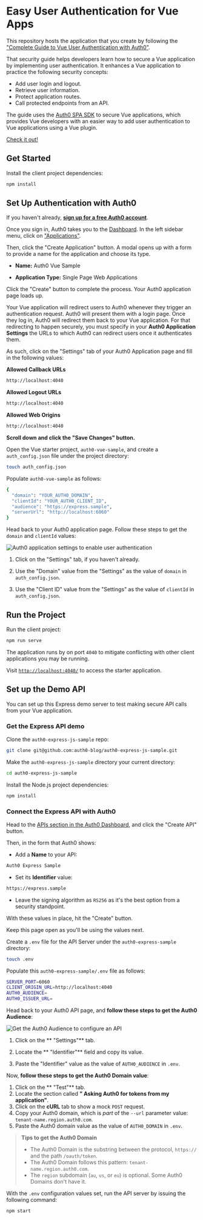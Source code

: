# Easy User Authentication for Vue Apps

This repository hosts the application that you create by following the ["Complete Guide to Vue User Authentication with Auth0"](https://auth0.com/blog/complete-guide-to-vue-user-authentication/).

That security guide helps developers learn how to secure a Vue application by implementing user authentication. It enhances a Vue application to practice the following security concepts:

- Add user login and logout.
- Retrieve user information.
- Protect application routes.
- Call protected endpoints from an API.

The guide uses the [Auth0 SPA SDK](https://github.com/auth0/auth0-spa-js) to secure Vue applications, which provides Vue developers with an easier way to add user authentication to Vue applications using a Vue plugin.

[Check it out!]((https://auth0.com/blog/complete-guide-to-vue-user-authentication/))

## Get Started

Install the client project dependencies:

```bash
npm install
```

## Set Up Authentication with Auth0

If you haven't already, <a href="https://auth0.com/signup" data-amp-replace="CLIENT_ID" data-amp-addparams="anonId=CLIENT_ID(cid-scope-cookie-fallback-name)">**sign up for a free Auth0 account**</a>.

Once you sign in, Auth0 takes you to the [Dashboard](https://manage.auth0.com/). In the left sidebar menu, click on ["Applications"](https://manage.auth0.com/#/applications).

Then, click the "Create Application" button. A modal opens up with a form to provide a name for the application and choose its type.

- **Name:** Auth0 Vue Sample

- **Application Type:** Single Page Web Applications

Click the "Create" button to complete the process. Your Auth0 application page loads up.

Your Vue application will redirect users to Auth0 whenever they trigger an authentication request. Auth0 will present them with a login page. Once they log in, Auth0 will redirect them back to your Vue application. For that redirecting to happen securely, you must specify in your **Auth0 Application Settings** the URLs to which Auth0 can redirect users once it authenticates them.

As such, click on the "Settings" tab of your Auth0 Application page and fill in the following values:


**Allowed Callback URLs**

```bash
http://localhost:4040
```

**Allowed Logout URLs**

```bash
http://localhost:4040
```

**Allowed Web Origins**

```bash
http://localhost:4040
```

**Scroll down and click the "Save Changes" button.**

Open the Vue starter project, `auth0-vue-sample`, and create a `auth_config.json` file under the project directory:

```bash
touch auth_config.json
```

Populate `auth0-vue-sample` as follows:

```bash
{
  "domain": "YOUR_AUTH0_DOMAIN",
  "clientId": "YOUR_AUTH0_CLIENT_ID",
  "audience": "https://express.sample",
  "serverUrl": "http://localhost:6060"
}
```

Head back to your Auth0 application page. Follow these steps to get the `domain` and `clientId` values:

![Auth0 application settings to enable user authentication](https://cdn.auth0.com/blog/complete-guide-to-user-authentication/auth0-application-settings.png)

1. Click on the "Settings" tab, if you haven't already.

2. Use the "Domain" value from the "Settings" as the value of `domain` in `auth_config.json`.

3. Use the "Client ID" value from the "Settings" as the value of `clientId` in `auth_config.json`.

## Run the Project

Run the client project:

```bash
npm run serve
```

The application runs by on port `4040` to mitigate conflicting with other client applications you may be running.

Visit [`http://localhost:4040/`](http://localhost:4040/) to access the starter application.

## Set up the Demo API

You can set up this Express demo server to test making secure API calls from your Vue application.

### Get the Express API demo

Clone the `auth0-express-js-sample` repo:

```bash
git clone git@github.com:auth0-blog/auth0-express-js-sample.git
```

Make the `auth0-express-js-sample` directory your current directory:

```bash
cd auth0-express-js-sample
```

Install the Node.js project dependencies:

```bash
npm install
```

### Connect the Express API with Auth0

Head to the [APIs section in the Auth0 Dashboard](https://manage.auth0.com/#/apis), and click the "Create API" button.

Then, in the form that Auth0 shows:
 
- Add a **Name** to your API:

```bash
Auth0 Express Sample
```

- Set its **Identifier** value:

```bash
https://express.sample
```

- Leave the signing algorithm as `RS256` as it's the best option from a security standpoint.

With these values in place, hit the "Create" button.

Keep this page open as you'll be using the values next.

Create a `.env` file for the API Server under the `auth0-express-sample` directory:

```bash
touch .env
```

Populate this `auth0-express-sample/.env` file as follows:

```bash
SERVER_PORT=6060
CLIENT_ORIGIN_URL=http://localhost:4040
AUTH0_AUDIENCE=
AUTH0_ISSUER_URL=
```

Head back to your Auth0 API page, and **follow these steps to get the Auth0 Audience**:

![Get the Auth0 Audience to configure an API](https://cdn.auth0.com/blog/complete-guide-to-user-authentication/get-the-auth0-audience.png)

1. Click on the ** "Settings"** tab.

2. Locate the ** "Identifier"** field and copy its value.

3. Paste the "Identifier" value as the value of `AUTH0_AUDIENCE` in `.env`.

Now, **follow these steps to get the Auth0 Domain value**:

1. Click on the ** "Test"** tab.
2. Locate the section called **" Asking Auth0 for tokens from my application"**.
3. Click on the **cURL** tab to show a mock `POST` request.
4. Copy your Auth0 domain, which is _part_ of the `--url` parameter value: `tenant-name.region.auth0.com`.
5. Paste the Auth0 domain value as the value of `AUTH0_DOMAIN` in `.env`.

> **Tips to get the Auth0 Domain**
> - The Auth0 Domain is the substring between the protocol, `https://` and the path `/oauth/token`.
> - The Auth0 Domain follows this pattern: `tenant-name.region.auth0.com`.
> - The `region` subdomain (`au`, `us`, or `eu`) is optional. Some Auth0 Domains don't have it.

With the `.env` configuration values set, run the API server by issuing the following command:

```bash
npm start
```
